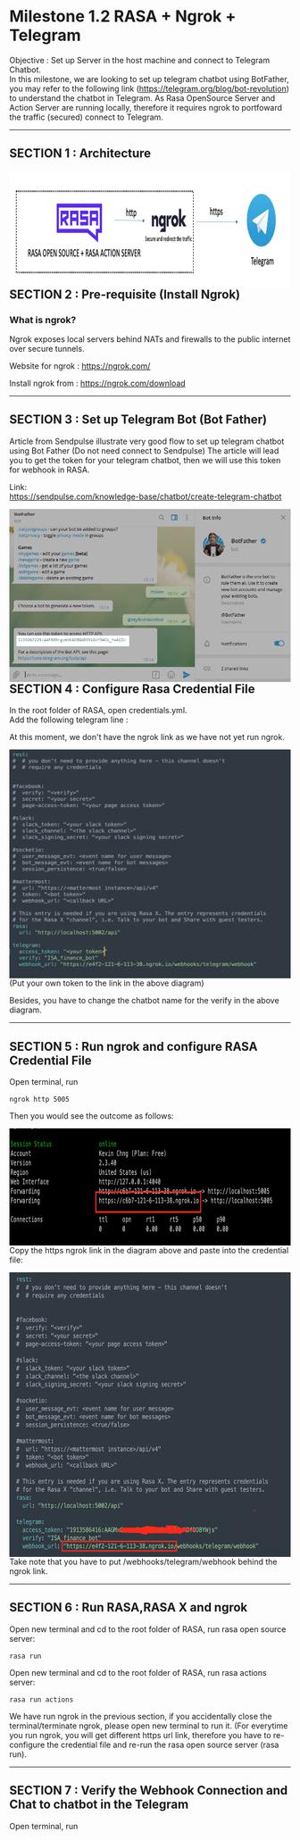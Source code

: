 # Milestone 1.2 RASA + Ngrok + Telegram

Objective : Set up Server in the host machine and connect to Telegram Chatbot.<br>
In this milestone, we are looking to set up telegram chatbot using BotFather, you may refer to the following link (https://telegram.org/blog/bot-revolution) to understand the chatbot in Telegram. As Rasa OpenSource Server and Action Server are running locally, therefore it requires ngrok to portfoward the traffic (secured) connect to Telegram.

---

## SECTION 1 : Architecture 

<img src="https://github.com/KevinChngJY/stock_advisor_bot/blob/main/Image/Screenshot%202021-08-29%20at%204.32.06%20PM.png" width="855" height="210"
     style="float: left; margin-right: 0px;" />

---

## SECTION 2 : Pre-requisite (Install Ngrok)

### What is ngrok?
Ngrok exposes local servers behind NATs and firewalls to the public internet over secure tunnels.

Website for ngrok : https://ngrok.com/

Install ngrok from : https://ngrok.com/download

---

## SECTION 3 : Set up Telegram Bot (Bot Father)

Article from Sendpulse illustrate very good flow to set up telegram chatbot using Bot Father (Do not need connect to Sendpulse)
The article will lead you to get the token for your telegram chatbot, then we will use this token for webhook in RASA.

Link: <br>
https://sendpulse.com/knowledge-base/chatbot/create-telegram-chatbot

<img src="https://github.com/KevinChngJY/stock_advisor_bot/blob/main/Image/scr8-min.png" width="555" height="310"
     style="float: left; margin-right: 0px;" />

---

## SECTION 4 : Configure Rasa Credential File

In the root folder of RASA, open credentials.yml. <br>
Add the following telegram line : <br>

At this moment, we don't have the ngrok link as we have not yet run ngrok. 

<img src="https://github.com/KevinChngJY/stock_advisor_bot/blob/main/Image/credentiasyml.png" width="635" height="410"
     style="float: left; margin-right: 0px;" />
```
telegram:
  access_token: "1913586416:AAGMxeeewweewSxcu-FwrermFp6ZGRHHjBIvK8f8O8YWjs" #token
  verify: "ISA_finance_bot" #Chatbot name
  webhook_url: "https://e4f2-121-6-113-38.ngrok.io/webhooks/telegram/webhook" #ngrok link
```

(Put your own token to the link in the above diagram)

Besides, you have to change the chatbot name for the verify in the above diagram.

---

## SECTION 5 : Run ngrok and configure RASA Credential File

Open terminal, run
```
ngrok http 5005
```

Then you would see the outcome as follows:

<img src="https://github.com/KevinChngJY/stock_advisor_bot/blob/main/Image/runngrok.png" width="635" height="210"
     style="float: left; margin-right: 0px;" />

Copy the https ngrok link in the diagram above and paste into the credential file:

<img src="https://github.com/KevinChngJY/stock_advisor_bot/blob/main/Image/credential2.png" width="635" height="510"
     style="float: left; margin-right: 0px;" />

Take note that you have to put /webhooks/telegram/webhook behind the ngrok link. 


---

## SECTION 6 : Run RASA,RASA X and ngrok

Open new terminal and cd to the root folder of RASA, run rasa open source server:
```
rasa run
```

Open new terminal and cd to the root folder of RASA, run rasa actions server:
```
rasa run actions
```

We have run ngrok in the previous section, if you accidentally close the terminal/terminate ngrok, please open new terminal to run it. (For everytime you run ngrok, you will get different https url link, therefore you have to re-configure the credential file and re-run the rasa open source server (rasa run).


---

## SECTION 7 : Verify the Webhook Connection and Chat to chatbot in the Telegram

Open terminal, run
